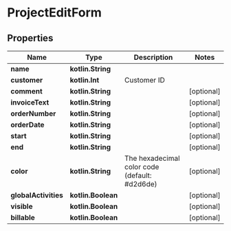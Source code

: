 
# ProjectEditForm

## Properties
Name | Type | Description | Notes
------------ | ------------- | ------------- | -------------
**name** | **kotlin.String** |  | 
**customer** | **kotlin.Int** | Customer ID | 
**comment** | **kotlin.String** |  |  [optional]
**invoiceText** | **kotlin.String** |  |  [optional]
**orderNumber** | **kotlin.String** |  |  [optional]
**orderDate** | **kotlin.String** |  |  [optional]
**start** | **kotlin.String** |  |  [optional]
**end** | **kotlin.String** |  |  [optional]
**color** | **kotlin.String** | The hexadecimal color code (default: #d2d6de) |  [optional]
**globalActivities** | **kotlin.Boolean** |  |  [optional]
**visible** | **kotlin.Boolean** |  |  [optional]
**billable** | **kotlin.Boolean** |  |  [optional]



